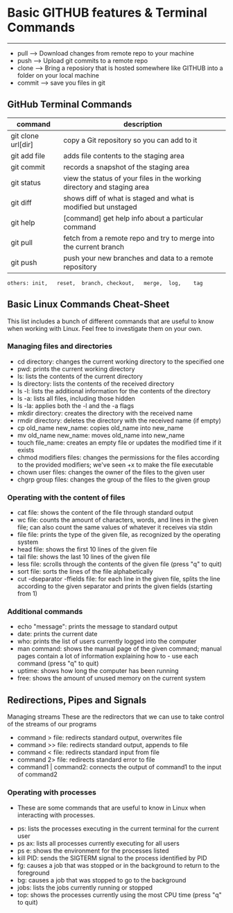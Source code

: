 # Basic GITHUB features & Terminal Commands

----
 - pull --> Download changes from remote repo to your machine
 - push --> Upload git commits to a remote repo
 - clone --> Bring a reposiory that is hosted somewhere like GITHUB into a folder on your local machine
 - commit --> save you files in git
 ## GitHub Terminal Commands 
| command | description |
|---------|-------------|
|git clone url[dir]	| copy a Git repository so you can add to it|
|git add file |	adds file contents to the staging area|
|git commit | records a snapshot of the staging area|
|git status | view the status of your files in the working directory and staging area|
|git diff | shows diff of what is staged and what is modified but unstaged|
|git help |	[command] get help info about a particular command|
|git pull | fetch from a remote repo and try to merge into the current branch|
|git push | push your new branches and data to a remote repository|
    others:	init,	reset,	branch,	checkout,	merge,	log,	tag	

## Basic Linux Commands Cheat-Sheet
This list includes a bunch of different commands that are useful to know when working with Linux. Feel free to investigate them on your own.

### Managing files and directories
- cd directory: changes the current working directory to the specified one
- pwd: prints the current working directory
- ls: lists the contents of the current directory
- ls directory: lists the contents of the received directory
- ls -l: lists the additional information for the contents of the directory
- ls -a: lists all files, including those hidden
- ls -la: applies both the -l and the -a flags
- mkdir directory: creates the directory with the received name
- rmdir directory: deletes the directory with the received name (if empty)
- cp old_name new_name: copies old_name into new_name
- mv old_name new_name: moves old_name into new_name
- touch file_name: creates an empty file or updates the modified time if it exists
- chmod modifiers files: changes the permissions for the files according to the provided modifiers; we've seen +x to make the file executable
- chown user files: changes the owner of the files to the given user
- chgrp group files: changes the group of the files to the given group
### Operating with the content of files
- cat file: shows the content of the file through standard output
- wc file: counts the amount of characters, words, and lines in the given file; can also count the same values of whatever it receives via stdin
- file file: prints the type of the given file, as recognized by the operating system
- head file: shows the first 10 lines of the given file
- tail file: shows the last 10 lines of the given file
- less file: scrolls through the contents of the given file (press "q" to quit)
- sort file: sorts the lines of the file alphabetically
- cut -dseparator -ffields file: for each line in the given file, splits the line according to the given separator and  prints the given fields (starting from 1)
### Additional commands
- echo "message": prints the message to standard output
- date: prints the current date
- who: prints the list of users currently logged into the computer
- man command: shows the manual page of the given command; manual pages contain a lot of information explaining how to - use each command (press "q" to quit)
- uptime: shows how long the computer has been running
- free: shows the amount of unused memory on the current system

## Redirections, Pipes and Signals
Managing streams
These are the redirectors that we can use to take control of the streams of our programs

- command > file: redirects standard output, overwrites file
- command >> file: redirects standard output, appends to file
- command < file: redirects standard input from file
- command 2> file: redirects standard error to file
- command1 | command2: connects the output of command1 to the input of command2
### Operating with processes
* These are some commands that are useful to know in Linux when interacting with processes. 

- ps: lists the processes executing in the current terminal for the current user
- ps ax: lists all processes currently executing for all users
- ps e: shows the environment for the processes listed
- kill PID: sends the SIGTERM signal to the process identified by PID
- fg: causes a job that was stopped or in the background to return to the foreground
- bg: causes a job that was stopped to go to the background
- jobs: lists the jobs currently running or stopped
- top: shows the processes currently using the most CPU time (press "q" to quit)
